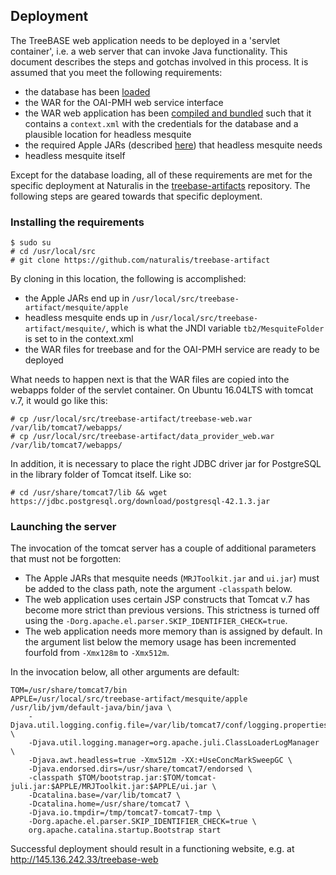 Deployment
----------

The TreeBASE web application needs to be deployed in a 'servlet container', i.e. a web server 
that can invoke Java functionality. This document describes the steps and gotchas involved in
this process. It is assumed that you meet the following requirements:

- the database has been [loaded](LOADING.md)
- the WAR for the OAI-PMH web service interface
- the WAR web application has been [compiled and bundled](BUILDING.md) such that it contains 
  a `context.xml` with the credentials for the database and a plausible location for headless 
  mesquite
- the required Apple JARs (described [here](INSTALL.md)) that headless mesquite needs 
- headless mesquite itself

Except for the database loading, all of these requirements are met for the specific deployment
at Naturalis in the [treebase-artifacts](https://github.com/naturalis/treebase-artifact)
repository. The following steps are geared towards that specific deployment.

### Installing the requirements

    $ sudo su
    # cd /usr/local/src
    # git clone https://github.com/naturalis/treebase-artifact

By cloning in this location, the following is accomplished:

- the Apple JARs end up in `/usr/local/src/treebase-artifact/mesquite/apple`
- headless mesquite ends up in `/usr/local/src/treebase-artifact/mesquite/`, which
  is what the JNDI variable `tb2/MesquiteFolder` is set to in the context.xml
- the WAR files for treebase and for the OAI-PMH service are ready to be deployed

What needs to happen next is that the WAR files are copied into the webapps folder of the
servlet container. On Ubuntu 16.04LTS with tomcat v.7, it would go like this:

    # cp /usr/local/src/treebase-artifact/treebase-web.war /var/lib/tomcat7/webapps/
    # cp /usr/local/src/treebase-artifact/data_provider_web.war /var/lib/tomcat7/webapps/

In addition, it is necessary to place the right JDBC driver jar for PostgreSQL in the
library folder of Tomcat itself. Like so:

    # cd /usr/share/tomcat7/lib && wget https://jdbc.postgresql.org/download/postgresql-42.1.3.jar

### Launching the server

The invocation of the tomcat server has a couple of additional parameters that must not be
forgotten:

- The Apple JARs that mesquite needs (`MRJToolkit.jar` and `ui.jar`) must be added to the class 
  path, note the argument `-classpath` below.
- The web application uses certain JSP constructs that Tomcat v.7 has become more strict than
  previous versions. This strictness is turned off using the 
  `-Dorg.apache.el.parser.SKIP_IDENTIFIER_CHECK=true`.
- The web application needs more memory than is assigned by default. In the argument list below
  the memory usage has been incremented fourfold from `-Xmx128m` to `-Xmx512m`.

In the invocation below, all other arguments are default:

```shell
TOM=/usr/share/tomcat7/bin
APPLE=/usr/local/src/treebase-artifact/mesquite/apple
/usr/lib/jvm/default-java/bin/java \
    -Djava.util.logging.config.file=/var/lib/tomcat7/conf/logging.properties \
    -Djava.util.logging.manager=org.apache.juli.ClassLoaderLogManager \
    -Djava.awt.headless=true -Xmx512m -XX:+UseConcMarkSweepGC \
    -Djava.endorsed.dirs=/usr/share/tomcat7/endorsed \
    -classpath $TOM/bootstrap.jar:$TOM/tomcat-juli.jar:$APPLE/MRJToolkit.jar:$APPLE/ui.jar \
    -Dcatalina.base=/var/lib/tomcat7 \
    -Dcatalina.home=/usr/share/tomcat7 \
    -Djava.io.tmpdir=/tmp/tomcat7-tomcat7-tmp \
    -Dorg.apache.el.parser.SKIP_IDENTIFIER_CHECK=true \
    org.apache.catalina.startup.Bootstrap start
```

Successful deployment should result in a functioning website, 
e.g. at http://145.136.242.33/treebase-web
